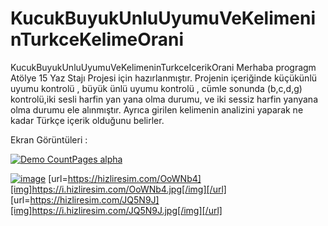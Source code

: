 # KucukBuyukUnluUyumuVeKelimeninTurkceKelimeOrani
KucukBuyukUnluUyumuVeKelimeninTurkceIcerikOrani
Merhaba progragm Atölye 15 Yaz Stajı Projesi için hazırlanmıştır.
Projenin içeriğinde küçükünlü uyumu kontrolü , büyük ünlü uyumu kontrolü , cümle sonunda (b,c,d,g) kontrolü,iki sesli harfin yan yana olma durumu,
ve iki sessiz harfin yanyana olma durumu ele alınmıştır.
Ayrıca girilen kelimenin analizini yaparak ne kadar Türkçe içerik olduğunu belirler.

Ekran Görüntüleri :



[![Demo CountPages alpha](https://j.gifs.com/0V7vxX.gif)](https://www.youtube.com/watch?v=fLiGn7Y1okI&feature=youtu.be)


[![image](https://i.hizliresim.com/JQ5N9J.jpg)](https://hizliresim.com/JQ5N9J)
[url=https://hizliresim.com/OoWNb4][img]https://i.hizliresim.com/OoWNb4.jpg[/img][/url]
[url=https://hizliresim.com/JQ5N9J][img]https://i.hizliresim.com/JQ5N9J.jpg[/img][/url]



